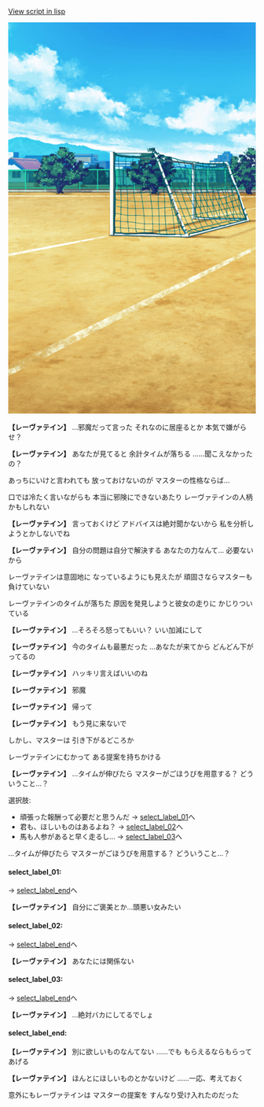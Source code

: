 [View script in lisp](../scripts/10027202.txt)

![Schoolyard_daytime.png](../images/backgrounds/Schoolyard_daytime.png)

**【レーヴァテイン】**
…邪魔だって言った
それなのに居座るとか
本気で嫌がらせ？

**【レーヴァテイン】**
あなたが見てると
余計タイムが落ちる
……聞こえなかったの？

あっちにいけと言われても
放っておけないのが
マスターの性格ならば…

口では冷たく言いながらも
本当に邪険にできないあたり
レーヴァテインの人柄かもしれない

**【レーヴァテイン】**
言っておくけど
アドバイスは絶対聞かないから
私を分析しようとかしないでね

**【レーヴァテイン】**
自分の問題は自分で解決する
あなたの力なんて…
必要ないから

レーヴァテインは意固地に
なっているようにも見えたが
頑固さならマスターも負けていない

レーヴァテインのタイムが落ちた
原因を発見しようと彼女の走りに
かじりついている

**【レーヴァテイン】**
…そろそろ怒ってもいい？
いい加減にして

**【レーヴァテイン】**
今のタイムも最悪だった
…あなたが来てから
どんどん下がってるの

**【レーヴァテイン】**
ハッキリ言えばいいのね

**【レーヴァテイン】**
邪魔

**【レーヴァテイン】**
帰って

**【レーヴァテイン】**
もう見に来ないで

しかし、マスターは
引き下がるどころか

レーヴァテインにむかって
ある提案を持ちかける

**【レーヴァテイン】**
…タイムが伸びたら
マスターがごほうびを用意する？
どういうこと…？

選択肢:
- 頑張った報酬って必要だと思うんだ → [select_label_01](#select_label_01)へ
- 君も、ほしいものはあるよね？ → [select_label_02](#select_label_02)へ
- 馬も人参があると早く走るし… → [select_label_03](#select_label_03)へ

…タイムが伸びたら
マスターがごほうびを用意する？
どういうこと…？

#### select_label_01:
 → [select_label_end](#select_label_end)へ

**【レーヴァテイン】**
自分にご褒美とか…頭悪い女みたい

#### select_label_02:
 → [select_label_end](#select_label_end)へ

**【レーヴァテイン】**
あなたには関係ない

#### select_label_03:
 → [select_label_end](#select_label_end)へ

**【レーヴァテイン】**
…絶対バカにしてるでしょ

#### select_label_end:

**【レーヴァテイン】**
別に欲しいものなんてない
……でも
もらえるならもらってあげる

**【レーヴァテイン】**
ほんとにほしいものとかないけど
……一応、考えておく

意外にもレーヴァテインは
マスターの提案を
すんなり受け入れたのだった